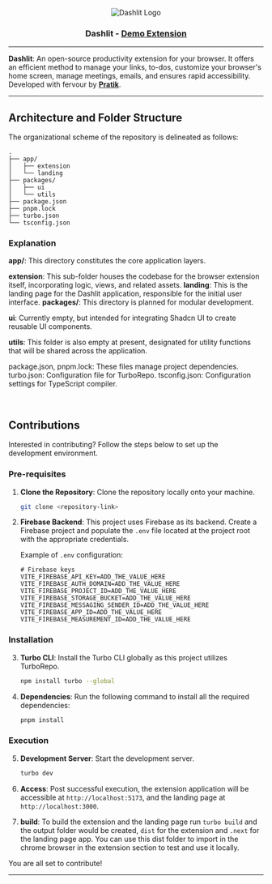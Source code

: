 <div align="center">

![Dashlit Logo](https://github.com/pratik-codes/Dashlit/blob/master/apps/landing/public/logo-white.png)

### Dashlit - [Demo Extension](https://demo.dashlit.com/)

</div>

---

**Dashlit**: An open-source productivity extension for your browser. It offers an efficient method to manage your links, to-dos, customize your browser's home screen, manage meetings, emails, and ensures rapid accessibility. Developed with fervour by [**Pratik**](https://twitter.com/pratikk_tiwari).

---

## Architecture and Folder Structure

The organizational scheme of the repository is delineated as follows:

```plaintext
.
├── app/
│   ├── extension
│   └── landing
├── packages/
│   ├── ui
│   └── utils
├── package.json
├── pnpm.lock
├── turbo.json
└── tsconfig.json
```

### Explanation

**app/**: This directory constitutes the core application layers.

**extension**: This sub-folder houses the codebase for the browser extension itself, incorporating logic, views, and related assets.
**landing**: This is the landing page for the Dashlit application, responsible for the initial user interface.
**packages/**: This directory is planned for modular development.

**ui**: Currently empty, but intended for integrating Shadcn UI to create reusable UI components.

**utils**: This folder is also empty at present, designated for utility functions that will be shared across the application.

package.json, pnpm.lock: These files manage project dependencies.
turbo.json: Configuration file for TurboRepo.
tsconfig.json: Configuration settings for TypeScript compiler.

<br/>

## Contributions

Interested in contributing? Follow the steps below to set up the development environment.

### Pre-requisites

1. **Clone the Repository**: Clone the repository locally onto your machine.

   ```bash
   git clone <repository-link>
   ```

2. **Firebase Backend**: This project uses Firebase as its backend. Create a Firebase project and populate the `.env` file located at the project root with the appropriate credentials.

   Example of `.env` configuration:

   ```env
   # Firebase keys
   VITE_FIREBASE_API_KEY=ADD_THE_VALUE_HERE
   VITE_FIREBASE_AUTH_DOMAIN=ADD_THE_VALUE_HERE
   VITE_FIREBASE_PROJECT_ID=ADD_THE_VALUE_HERE
   VITE_FIREBASE_STORAGE_BUCKET=ADD_THE_VALUE_HERE
   VITE_FIREBASE_MESSAGING_SENDER_ID=ADD_THE_VALUE_HERE
   VITE_FIREBASE_APP_ID=ADD_THE_VALUE_HERE
   VITE_FIREBASE_MEASUREMENT_ID=ADD_THE_VALUE_HERE
   ```

### Installation

3. **Turbo CLI**: Install the Turbo CLI globally as this project utilizes TurboRepo.

   ```bash
   npm install turbo --global
   ```

4. **Dependencies**: Run the following command to install all the required dependencies:

   ```bash
   pnpm install
   ```

### Execution

5. **Development Server**: Start the development server.

   ```bash
   turbo dev
   ```

6. **Access**: Post successful execution, the extension application will be accessible at `http://localhost:5173`, and the landing page at `http://localhost:3000`.

7. **build**: To build the extension and the landing page run `turbo build` and the output folder would be created, `dist` for the extension and `.next` for the landing page app. You can use this dist folder to import in the chrome browser in the extension section to test and use it locally.

You are all set to contribute!

---
